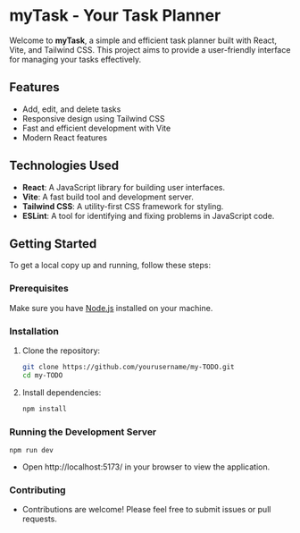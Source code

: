 # myTask - Your Task Planner

Welcome to **myTask**, a simple and efficient task planner built with React, Vite, and Tailwind CSS. This project aims to provide a user-friendly interface for managing your tasks effectively.

## Features

- Add, edit, and delete tasks
- Responsive design using Tailwind CSS
- Fast and efficient development with Vite
- Modern React features

## Technologies Used

- **React**: A JavaScript library for building user interfaces.
- **Vite**: A fast build tool and development server.
- **Tailwind CSS**: A utility-first CSS framework for styling.
- **ESLint**: A tool for identifying and fixing problems in JavaScript code.

## Getting Started

To get a local copy up and running, follow these steps:

### Prerequisites

Make sure you have [Node.js](https://nodejs.org/) installed on your machine.

### Installation

1. Clone the repository:

   ```bash
   git clone https://github.com/yourusername/my-TODO.git
   cd my-TODO

2. Install dependencies:
    ```bash   
   npm install

### Running the Development Server
    npm run dev

- Open http://localhost:5173/ in your browser to view the application.

### Contributing
- Contributions are welcome! Please feel free to submit issues or pull requests.